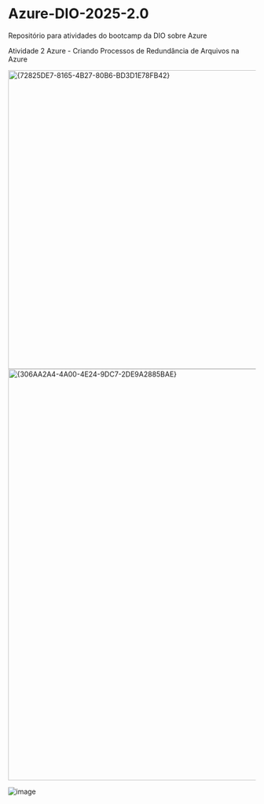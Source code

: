 # Azure-DIO-2025-2.0
Repositório para atividades do bootcamp da DIO sobre Azure

Atividade 2 Azure - Criando Processos de Redundância de Arquivos na Azure

<img width="607" alt="{72825DE7-8165-4B27-80B6-BD3D1E78FB42}" src="https://github.com/user-attachments/assets/7c9faab6-38d8-4efe-8553-e334c9d913bf" />

<img width="836" alt="{306AA2A4-4A00-4E24-9DC7-2DE9A2885BAE}" src="https://github.com/user-attachments/assets/eea2c917-7e52-454a-8473-a44c1b13a369" />

![image](https://github.com/user-attachments/assets/f40b74f9-56a5-443e-811f-fe72979be2ff)

